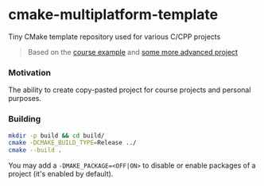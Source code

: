 # cmake-multiplatform-template
Tiny CMake template repository used for various C/CPP projects

> Based on the [course example](https://github.com/CityAplons/webinar-cicd/tree/main) and [some more advanced project](https://github.com/vdamewood/silikego)

### Motivation

The ability to create copy-pasted project for course projects and personal purposes.

### Building

```bash
mkdir -p build && cd build/
cmake -DCMAKE_BUILD_TYPE=Release ../
cmake --build .
```

You may add a `-DMAKE_PACKAGE=<OFF|ON>` to disable or enable packages of a project (it's enabled by default).
